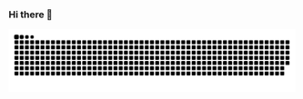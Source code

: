 ### Hi there 👋

<!--
**RYDE-PLAY/RYDE-PLAY** is a ✨ _special_ ✨ repository because its `README.md` (this file) appears on your GitHub profile.

Here are some ideas to get you started:

- 🔭 I’m currently working on ...
- 🌱 I’m currently learning ...
- 👯 I’m looking to collaborate on ...
- 🤔 I’m looking for help with ...
- 💬 Ask me about ...
- 📫 How to reach me: ...
- 😄 Pronouns: ...
- ⚡ Fun fact: ...
-->

<picture>
  <source media="(prefers-color-scheme: dark)" srcset="https://github.com/RYDE-PLAY/RYDE-PLAY/raw/output/github-contribution-grid-snake-dark.svg" />
  <source media="(prefers-color-scheme: light)" srcset="https://github.com/RYDE-PLAY/RYDE-PLAY/raw/output/github-contribution-grid-snake.svg" />
  <img alt="github-snake" src="https://github.com/RYDE-PLAY/RYDE-PLAY/raw/output/github-contribution-grid-snake.svg" />
</picture>
